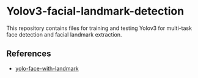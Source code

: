 # Yolov3-facial-landmark-detection

This repository contains files for training and testing Yolov3 for multi-task face detection and facial landmark extraction.


## References
- [yolo-face-with-landmark](https://github.com/ouyanghuiyu/yolo-face-with-landmark)
